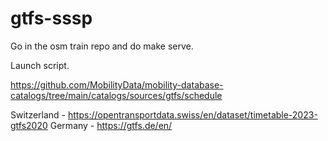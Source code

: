 # gtfs-sssp

Go in the osm train repo and do make serve.

Launch script.

https://github.com/MobilityData/mobility-database-catalogs/tree/main/catalogs/sources/gtfs/schedule

Switzerland - https://opentransportdata.swiss/en/dataset/timetable-2023-gtfs2020
Germany - https://gtfs.de/en/

